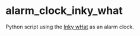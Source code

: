 # alarm_clock_inky_what
Python script using the [Inky wHat](https://shop.pimoroni.com/products/inky-what) as an alarm clock.
